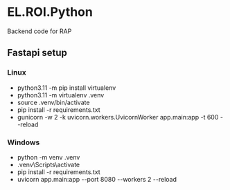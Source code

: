 # EL.ROI.Python
Backend code for RAP


## Fastapi setup

### Linux
- python3.11 -m pip install virtualenv
- python3.11 -m virtualenv .venv
- source .venv/bin/activate
- pip install -r requirements.txt
- gunicorn -w 2 -k uvicorn.workers.UvicornWorker app.main:app -t 600 --reload

### Windows
- python -m venv .venv
- .venv\Scripts\activate
- pip install -r requirements.txt
- uvicorn app.main:app --port 8080 --workers 2 --reload



